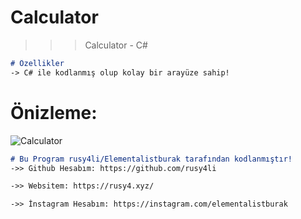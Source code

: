 # Calculator
>>> Calculator - C#

```markdown
# Özellikler
-> C# ile kodlanmış olup kolay bir arayüze sahip!
```


# Önizleme:
![Calculator](https://user-images.githubusercontent.com/90040826/151536861-b84de21c-77b9-4cc3-809a-3ceedc0fb84a.png)

```markdown
# Bu Program rusy4li/Elementalistburak tarafından kodlanmıştır!
->> Github Hesabım: https://github.com/rusy4li

->> Websitem: https://rusy4.xyz/

->> İnstagram Hesabım: https://instagram.com/elementalistburak
```
